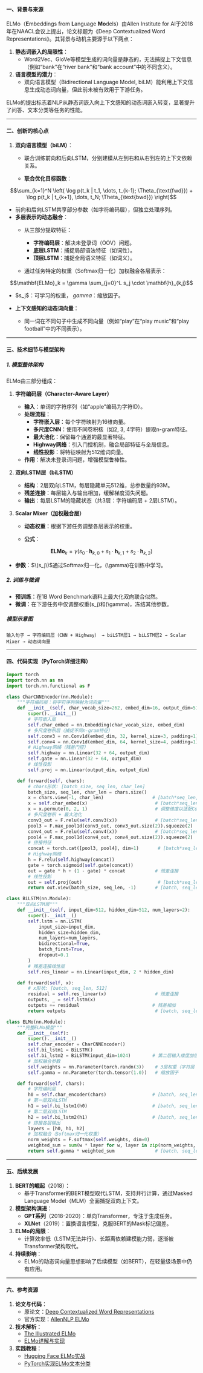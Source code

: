 #### **一、背景与来源**  
ELMo（**E**mbeddings from **L**anguage **Mo**dels）由Allen Institute for AI于2018年在NAACL会议上提出，论文标题为《Deep Contextualized Word Representations》。其背景与动机主要源于以下两点：  
1. **静态词嵌入的局限性**：  
   - Word2Vec、GloVe等模型生成的词向量是静态的，无法捕捉上下文信息（例如“bank”在“river bank”和“bank account”中的不同含义）。  
2. **语言模型的潜力**：  
   - 双向语言模型（Bidirectional Language Model, biLM）能利用上下文信息生成动态词向量，但此前未被有效用于下游任务。  

ELMo的提出标志着NLP从静态词嵌入向上下文感知的动态词嵌入转变，显著提升了问答、文本分类等任务的性能。

---

#### **二、创新的核心点**  

1. **双向语言模型（biLM）**：  
   - 联合训练前向和后向LSTM，分别建模从左到右和从右到左的上下文依赖关系。  
   
   - **联合优化目标函数**：  
   

```math
\sum_{k=1}^N \left( \log p(t_k | t_1, \dots, t_{k-1}; \Theta_{\text{fwd}}) + \log p(t_k | t_{k+1}, \dots, t_N; \Theta_{\text{bwd}}) \right)
```



- 前向和后向LSTM共享部分参数（如字符编码层），但独立处理序列。  
- **多层表示的动态融合**：  
   - 从三部分提取特征：  
     - **字符编码层**：解决未登录词（OOV）问题。  
     - **底层LSTM**：捕捉局部语法特征（如词性）。  
     - **顶层LSTM**：捕捉全局语义特征（如词义）。  
     
   - 通过任务特定的权重（Softmax归一化）加权融合各层表示：  


```math
\mathbf{ELMo}_k = \gamma \sum_{j=0}^L s_j \cdot \mathbf{h}_{k,j}
```



-  $s_j\$：可学习的权重， $gamma$：缩放因子。  	

-  **上下文感知的动态词向量**：  
   - 同一词在不同句子中生成不同向量（例如“play”在“play music”和“play football”中的不同表示）。  

---

#### **三、技术细节与模型架构**  
##### **1. 模型整体架构**  
ELMo由三部分组成：  
1. **字符编码层（Character-Aware Layer）**  
   - **输入**：单词的字符序列（如“apple”编码为字符ID）。  
   - **处理流程**：  
     - **字符嵌入层**：每个字符映射为16维向量。  
     - **多尺度CNN**：使用不同卷积核（如2, 3, 4字符）提取n-gram特征。  
     - **最大池化**：保留每个通道的最显著特征。  
     - **Highway网络**：引入门控机制，融合局部特征与全局信息。  
     - **线性投影**：将特征映射为512维词向量。  
   - **作用**：解决未登录词问题，增强模型鲁棒性。  

2. **双向LSTM层（biLSTM）**  
   - **结构**：2层双向LSTM，每层隐藏单元512维，总参数量约93M。  
   - **残差连接**：每层输入与输出相加，缓解梯度消失问题。  
   - **输出**：每层LSTM的隐藏状态（共3层：字符编码层 + 2层LSTM）。  

3. **Scalar Mixer（加权融合层）**  
   - **动态权重**：根据下游任务调整各层表示的权重。  
   
   - **公式**：  
   

```math
\mathbf{ELMo}_k = \gamma \left( s_0 \cdot \mathbf{h}_{k,0} + s_1 \cdot \mathbf{h}_{k,1} + s_2 \cdot \mathbf{h}_{k,2} \right)
```



- **参数**：$\(s_j\)$通过Softmax归一化，\(\gamma\)在训练中学习。  

##### **2. 训练与微调**  
- **预训练**：在1B Word Benchmark语料上最大化双向联合似然。  
- **微调**：在下游任务中仅调整权重\(s_j\)和\(\gamma\)，冻结其他参数。  

##### **模型示意图**  
```
输入句子 → 字符编码层（CNN + Highway） → biLSTM层1 → biLSTM层2 → Scalar Mixer → 动态词向量
```

---

#### **四、代码实现（PyTorch详细注释）**  
```python
import torch
import torch.nn as nn
import torch.nn.functional as F

class CharCNNEncoder(nn.Module):
    """字符编码层：将字符序列映射为词向量"""
    def __init__(self, char_vocab_size=262, embed_dim=16, output_dim=512):
        super().__init__()
        # 字符嵌入层
        self.char_embed = nn.Embedding(char_vocab_size, embed_dim)
        # 多尺度卷积层（捕捉不同n-gram特征）
        self.conv3 = nn.Conv1d(embed_dim, 32, kernel_size=3, padding=1)
        self.conv4 = nn.Conv1d(embed_dim, 64, kernel_size=4, padding=1)
        # Highway网络（残差门控）
        self.highway = nn.Linear(32 + 64, output_dim)
        self.gate = nn.Linear(32 + 64, output_dim)
        # 线性投影
        self.proj = nn.Linear(output_dim, output_dim)

    def forward(self, chars):
        # chars形状: [batch_size, seq_len, char_len]
        batch_size, seq_len, char_len = chars.size()
        x = chars.view(-1, char_len)                  # [batch*seq_len, char_len]
        x = self.char_embed(x)                         # [batch*seq_len, char_len, 16]
        x = x.permute(0, 2, 1)                         # 调整维度以适配Conv1d
        # 多尺度卷积 + 最大池化
        conv3_out = F.relu(self.conv3(x))              # [batch*seq_len, 32, char_len]
        pool3 = F.max_pool1d(conv3_out, conv3_out.size(2)).squeeze(2)  # [batch*seq_len, 32]
        conv4_out = F.relu(self.conv4(x))              # [batch*seq_len, 64, char_len]
        pool4 = F.max_pool1d(conv4_out, conv4_out.size(2)).squeeze(2)  # [batch*seq_len, 64]
        # 拼接特征
        concat = torch.cat([pool3, pool4], dim=1)       # [batch*seq_len, 96]
        # Highway网络
        h = F.relu(self.highway(concat))
        gate = torch.sigmoid(self.gate(concat))
        out = gate * h + (1 - gate) * concat           # 残差连接
        # 线性投影
        out = self.proj(out)                            # [batch*seq_len, 512]
        return out.view(batch_size, seq_len, -1)       # [batch, seq_len, 512]

class BiLSTM(nn.Module):
    """双向LSTM层"""
    def __init__(self, input_dim=512, hidden_dim=512, num_layers=2):
        super().__init__()
        self.lstm = nn.LSTM(
            input_size=input_dim,
            hidden_size=hidden_dim,
            num_layers=num_layers,
            bidirectional=True,
            batch_first=True,
            dropout=0.1
        )
        # 残差连接线性层
        self.res_linear = nn.Linear(input_dim, 2 * hidden_dim)

    def forward(self, x):
        # x形状: [batch, seq_len, 512]
        residual = self.res_linear(x)                  # 残差连接
        outputs, _ = self.lstm(x)
        outputs += residual                           # 残差相加
        return outputs                                 # [batch, seq_len, 1024]

class ELMo(nn.Module):
    """完整ELMo模型"""
    def __init__(self):
        super().__init__()
        self.char_encoder = CharCNNEncoder()
        self.bi_lstm1 = BiLSTM()
        self.bi_lstm2 = BiLSTM(input_dim=1024)        # 第二层输入维度加倍
        # 加权融合参数
        self.weights = nn.Parameter(torch.randn(3))    # 3层权重（字符层 + 2层LSTM）
        self.gamma = nn.Parameter(torch.tensor(1.0))   # 缩放因子

    def forward(self, chars):
        # 字符编码层
        h0 = self.char_encoder(chars)                 # [batch, seq_len, 512]
        # 第一层双向LSTM
        h1 = self.bi_lstm1(h0)                        # [batch, seq_len, 1024]
        # 第二层双向LSTM
        h2 = self.bi_lstm2(h1)                        # [batch, seq_len, 1024]
        # 拼接各层输出
        layers = [h0, h1, h2]
        # 加权融合（Softmax归一化权重）
        norm_weights = F.softmax(self.weights, dim=0)
        weighted_sum = sum(w * layer for w, layer in zip(norm_weights, layers))
        return self.gamma * weighted_sum               # [batch, seq_len, 1024]
```

---

#### **五、后续发展**  
1. **BERT的崛起**（2018）：  
   - 基于Transformer的BERT模型取代LSTM，支持并行计算，通过Masked Language Model（MLM）全面捕捉双向上下文。  
2. **模型架构演进**：  
   - **GPT系列**（2018-2020）：单向Transformer，专注于生成任务。  
   - **XLNet**（2019）：置换语言模型，克服BERT的Mask标记偏差。  
3. **ELMo的局限**：  
   - 计算效率低（LSTM无法并行）、长距离依赖建模能力弱，逐渐被Transformer架构取代。  
4. **持续影响**：  
   - ELMo的动态词向量思想影响了后续模型（如BERT），在轻量级场景中仍有应用。  

---

#### **六、参考资源**  
1. **论文与代码**：  
   - 原论文：[Deep Contextualized Word Representations](https://arxiv.org/abs/1802.05365)  
   - 官方实现：[AllenNLP ELMo](https://github.com/allenai/allennlp)  
2. **技术解析**：  
   - [The Illustrated ELMo](https://jalammar.github.io/illustrated-bert/)  
   - [ELMo详解与实现](https://towardsdatascience.com/elmo-contextual-language-embedding-335de2268604)  
3. **实践教程**：  
   - [Hugging Face ELMo实战](https://huggingface.co/docs/transformers/model_doc/elmo)  
   - [PyTorch实现ELMo文本分类](https://www.kaggle.com/code/aiswaryaramachandran/elmo-implementation-in-pytorch)  

